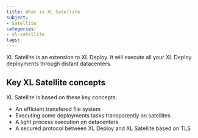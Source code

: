 ```yaml
---
title: What is XL Satellite
subject:
- Satellite
categories:
- xl-satellite
tags:
---
```


XL Satellite is an extension to XL Deploy. It will execute all your XL Deploy deployments through distant datacenters.

## Key XL Satellite concepts

XL Satellite is based on these key concepts:

* An efficient transfered file system
* Executing some deployments tasks transparently on satellites
* A light process execution on datacenters
* A secured protocol between XL Deploy and XL Satellite based on TLS


